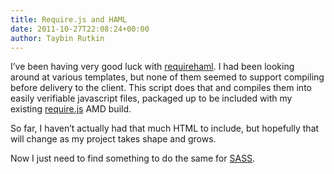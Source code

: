 ```yaml
---
title: Require.js and HAML
date: 2011-10-27T22:08:24+00:00
author: Taybin Rutkin
---
```


I&#8217;ve been having very good luck with [requirehaml](https://github.com/jakewins/requirehaml "requirehaml"). I had been looking around at various templates, but none of them seemed to support compiling before delivery to the client. This script does that and compiles them into easily verifiable javascript files, packaged up to be included with my existing [require.js](http://requirejs.org "require.js") AMD build.

So far, I haven&#8217;t actually had that much HTML to include, but hopefully that will change as my project takes shape and grows.

Now I just need to find something to do the same for [SASS](http://sass-lang.com/ "SASS").
